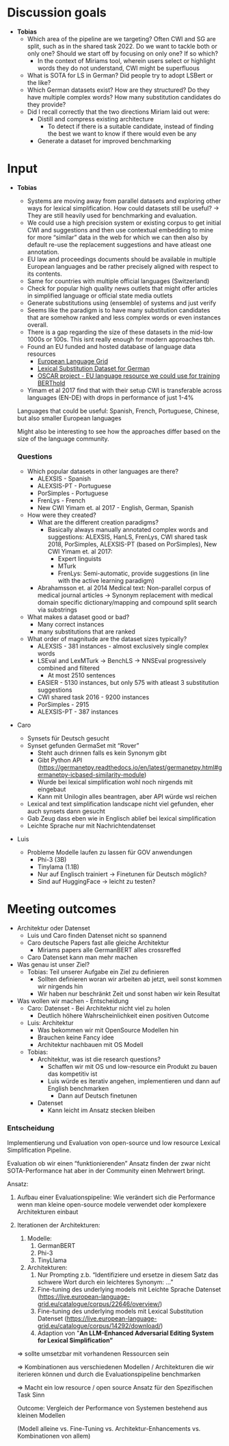 # Discussion goals

- **Tobias**
    - Which area of the pipeline are we targeting? Often CWI and SG are split, such as in the shared task 2022. Do we want to tackle both or only one? Should we start off by focusing on only one? If so which?
        - In the context of Miriams tool, wherein users select or highlight words they do not understand, CWI might be superfluous
    - What is SOTA for LS in German? Did people try to adopt LSBert or the like?
    - Which German datasets exist? How are they structured? Do they have multiple complex words? How many substitution candidates do they provide?
    - Did I recall correctly that the two directions Miriam laid out were:
        - Distill and compress existing architecture
            - To detect if there is a suitable candidate, instead of finding the best we want to know if there would even be any
        - Generate a dataset for improved benchmarking

# Input

- **Tobias**
    - Systems are moving away from parallel datasets and exploring other ways for lexical simplification. How could datasets still be useful? → They are still heavily used for benchmarking and evaluation.
    - We could use a high precision system or existing corpus to get initial CWI and suggestions and then use contextual embedding to mine for more “similar” data in the web for which we can then also by default re-use the replacement suggestions and have atleast one annotation.
    - EU law and proceedings documents should be available in multiple European languages and be rather precisely aligned with respect to its contents.
    - Same for countries with multiple official languages (Switzerland)
    - Check for popular high quality news outlets that might offer articles in simplified language or official state media outlets
    - Generate substitutions using (ensemble) of systems and just verify
    - Seems like the paradigm is to have many substitution candidates that are somehow ranked and less complex words or even instances overall.
    - There is a gap regarding the size of these datasets in the mid-low 1000s or 100s. This isnt really enough for modern approaches tbh.
    - Found an EU funded and hosted database of language data resources
        - [European Language Grid](https://live.european-language-grid.eu/catalogue/?&language__term=German)
        - [Lexical Substitution Dataset for German](https://live.european-language-grid.eu/catalogue/corpus/14292/overview/)
        - [OSCAR project - EU language resource we could use for training BERThold](https://oscar-project.org/)
    - Yimam et al 2017 find that with their setup CWI is transferable across languages (EN-DE) with drops in performance of just 1-4%
    
    Languages that could be useful: Spanish, French, Portuguese, Chinese, but also smaller European languages
    
    Might also be interesting to see how the approaches differ based on the size of the language community.
    
    ### Questions
    
    - Which popular datasets in other languages are there?
        - ALEXSIS - Spanish
        - ALEXSIS-PT - Portuguese
        - PorSimples - Portuguese
        - FrenLys - French
        - New CWI Yimam et. al 2017 - English, German, Spanish
    - How were they created?
        - What are the different creation paradigms?
            - Basically always manually annotated complex words and suggestions: ALEXSIS, HanLS, FrenLys, CWI shared task 2018, PorSimples, ALEXSIS-PT (based on PorSimples), New CWI Yimam et. al 2017:
                - Expert linguists
                - MTurk
                - FrenLys: Semi-automatic, provide suggestions (in line with the active learning paradigm)
        - Abrahamsson et. al 2014 Medical text: Non-parallel corpus of medical journal articles → Synonym replacement with medical domain specific dictionary/mapping and compound split search via substrings
    - What makes a dataset good or bad?
        - Many correct instances
        - many substitutions that are ranked
    - What order of magnitude are the dataset sizes typically?
        - ALEXSIS - 381 instances - almost exclusively single complex words
        - LSEval and LexMTurk → BenchLS → NNSEval progressively combined and filtered
            - At most 2510 sentences
        - EASIER - 5130 instances, but only 575 with atleast 3 substitution suggestions
        - CWI shared task 2016 - 9200 instances
        - PorSimples - 2915
        - ALEXSIS-PT - 387 instances
- Caro
    - Synsets für Deutsch gesucht
    - Synset gefunden GermaSet mit “Rover”
        - Steht auch drinnen falls es kein Synonym gibt
        - Gibt Python API (https://germanetpy.readthedocs.io/en/latest/germanetpy.html#germanetpy-icbased-similarity-module)
        - Wurde bei lexical simplification wohl noch nirgends mit eingebaut
        - Kann mit Unilogin alles beantragen, aber API würde wsl reichen
    - Lexical and text simplification landscape nicht viel gefunden, eher auch synsets dann gesucht
    - Gab Zeug dass eben wie in Englisch ablief bei lexical simplification
    - Leichte Sprache nur mit Nachrichtendatenset
- Luis
    - Probleme Modelle laufen zu lassen für GOV anwendungen
        - Phi-3 (3B)
        - Tinylama (1.1B)
        - Nur auf Englisch trainiert → Finetunen für Deutsch möglich?
        - Sind auf HuggingFace → leicht zu testen?

# Meeting outcomes

- Architektur oder Datenset
    - Luis und Caro finden Datenset nicht so spannend
    - Caro deutsche Papers fast alle gleiche Architektur
        - Miriams papers alle GermanBERT alles crossreffed
    - Caro Datenset kann man mehr machen
- Was genau ist unser Ziel?
    - Tobias: Teil unserer Aufgabe ein Ziel zu definieren
        - Sollten definieren woran wir arbeiten ab jetzt, weil sonst kommen wir nirgends hin
        - Wir haben nur beschränkt Zeit und sonst haben wir kein Resultat
- Was wollen wir machen - Entscheidung
    - Caro: Datenset - Bei Architektur nicht viel zu holen
        - Deutlich höhere Wahrscheinlichkeit einen positiven Outcome
    - Luis: Architektur
        - Was bekommen wir mit OpenSource Modellen hin
        - Brauchen keine Fancy idee
        - Architektur nachbauen mit OS Modell
    - Tobias:
        - Architektur, was ist die research questions?
            - Schaffen wir mit OS und low-resource ein Produkt zu bauen das kompetitiv ist
            - Luis würde es iterativ angehen, implementieren und dann auf English benchmarken
                - Dann auf Deutsch finetunen
        - Datenset
            - Kann leicht im Ansatz stecken bleiben

### Entscheidung

Implementierung und Evaluation von open-source und low resource Lexical Simplification Pipeline.

Evaluation ob wir einen “funktionierenden” Ansatz finden der zwar nicht SOTA-Performance hat aber in der Community einen Mehrwert bringt.

Ansatz: 

1. Aufbau einer Evaluationspipeline: Wie verändert sich die Performance wenn man kleine open-source modele verwendet oder komplexere Architekturen einbaut
2. Iterationen der Architekturen:
    1. Modelle: 
        1. GermanBERT
        2. Phi-3
        3. TinyLlama
    2. Architekturen:
        1. Nur Prompting z.b. “Identifiziere und ersetze in diesem Satz das schwere Wort durch ein leichteres Synonym: …”
        2. Fine-tuning des underlying models mit Leichte Sprache Datenset (https://live.european-language-grid.eu/catalogue/corpus/22646/overview/)
        3. Fine-tuning des underlying models mit Lexical Substitution Datenset (https://live.european-language-grid.eu/catalogue/corpus/14292/download/)
        4. Adaption von "**An LLM-Enhanced Adversarial Editing System for Lexical Simplification”**
    
    ⇒ sollte umsetzbar mit vorhandenen Ressourcen sein
    
    ⇒ Kombinationen aus verschiedenen Modellen / Architekturen die wir iterieren können und durch die Evaluationspipeline benchmarken
    
    ⇒ Macht ein low resource / open source Ansatz für den Spezifischen Task Sinn
    
    Outcome: Vergleich der Performance von Systemen bestehend aus kleinen Modellen 
    
    (Modell alleine vs. Fine-Tuning vs. Architektur-Enhancements vs. Kombinationen von allem)
